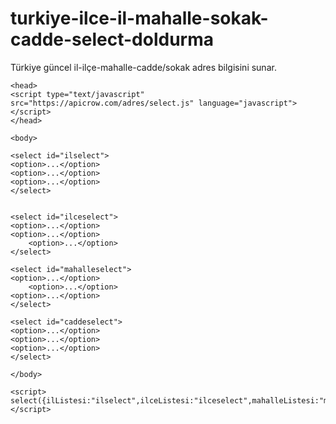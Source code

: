 # turkiye-ilce-il-mahalle-sokak-cadde-select-doldurma
Türkiye güncel il-ilçe-mahalle-cadde/sokak adres bilgisini sunar.



	<head>
    <script type="text/javascript" src="https://apicrow.com/adres/select.js" language="javascript"></script>
	</head>
	
	<body>
		
	<select id="ilselect">
	<option>...</option>
	<option>...</option>
	<option>...</option>
	</select>


	<select id="ilceselect">
	<option>...</option>
   	<option>...</option>
    	<option>...</option>
	</select>

	<select id="mahalleselect">
	<option>...</option>
    	<option>...</option>
   	<option>...</option>
	</select>

	<select id="caddeselect">
	<option>...</option>
 	<option>...</option>
   	<option>...</option>
	</select>
		
	</body>
  
	<script>
  	select({ilListesi:"ilselect",ilceListesi:"ilceselect",mahalleListesi:"mahalleselect",cadde_sokakListesi:'caddeselect'});
  	</script>

</html>
